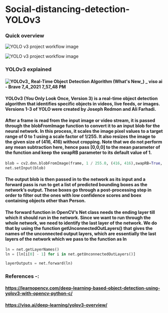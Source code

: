 # Social-distancing-detection-YOLOv3
### Quick overview
![YOLO v3 project workflow image](https://user-images.githubusercontent.com/62443378/125161183-7f320900-e19e-11eb-9b44-b6ec30f2f7f9.png)

![YOLO v3 project workflow image](https://user-images.githubusercontent.com/62443378/125161183-7f320900-e19e-11eb-9b44-b6ec30f2f7f9.png) <!-- .element height="10%" width="10%" -->


### YOLOv3 explained
#### ![YOLOv3_ Real-Time Object Detection Algorithm (What's New_) _ viso ai - Brave 7_4_2021 7_57_48 PM](https://user-images.githubusercontent.com/62443378/124389295-19f49880-dd04-11eb-928e-3f555d7633a5.png)


#### YOLOv3 (You Only Look Once, Version 3) is a real-time object detection algorithm that identifies specific objects in videos, live feeds, or images. Versions 1-3 of YOLO were created by Joseph Redmon and Ali Farhadi.

#### After a frame is read from the input image or video stream, it is passed through the blobFromImage function to convert it to an input blob for the neural network. In this process, it scales the image pixel values to a target range of 0 to 1 using a scale factor of 1/255. It also resizes the image to the given size of (416, 416) without cropping. Note that we do not perform any mean subtraction here, hence pass [0,0,0] to the mean parameter of the function and keep the swapRB parameter to its default value of 1.
```python
blob = cv2.dnn.blobFromImage(frame, 1 / 255.0, (416, 416),swapRB=True, crop=False)
net.setInput(blob)
```
#### The output blob is then passed in to the network as its input and a forward pass is run to get a list of predicted bounding boxes as the network’s output. These boxes go through a post-processing step in order to filter out the ones with low confidence scores and boex containing objects other than Person.
#### The forward function in OpenCV’s Net class needs the ending layer till which it should run in the network. Since we want to run through the whole network, we need to identify the last layer of the network. We do that by using the function getUnconnectedOutLayers() that gives the names of the unconnected output layers, which are essentially the last layers of the network which we pass to the function as ln
```python
ln = net.getLayerNames()                                    
ln = [ln[i[0] - 1] for i in net.getUnconnectedOutLayers()]  
```
``` python
layerOutputs = net.forward(ln)   
```


### References -: 
#### https://learnopencv.com/deep-learning-based-object-detection-using-yolov3-with-opencv-python-c/
#### https://viso.ai/deep-learning/yolov3-overview/
